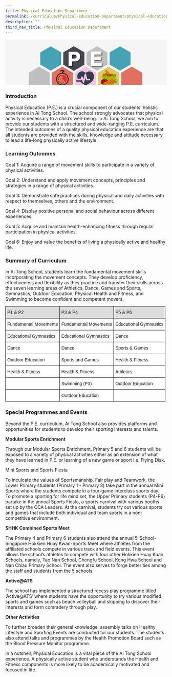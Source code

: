 ```yaml
---
title: Physical Education Department
permalink: /curriculum/Physical-Education-Department/physical-education-department/
description: ""
third_nav_title: Physical Education Department
---
```



![](/images/ATS_CCA.jpeg)

### Introduction

Physical Education (P.E.) is a crucial component of our students’ holistic experience in Ai Tong School. The school strongly advocates that physical activity is necessary to a child’s well-being. In Ai Tong School, we aim to provide our students with a structured and wide-ranging P.E. curriculum. The intended outcomes of a quality physical education experience are that all students are provided with the skills, knowledge and attitude necessary to lead a life-long physically active lifestyle. 

### Learning Outcomes

Goal 1: Acquire a range of movement skills to participate in a variety of physical activities.

Goal 2: Understand and apply movement concepts, principles and strategies in a range of physical activities.

Goal 3: Demonstrate safe practices during physical and daily activities with respect to themselves, others and the environment.

Goal 4: Display positive personal and social behaviour across different experiences.

Goal 5: Acquire and maintain health-enhancing fitness through regular participation in physical activities.

Goal 6: Enjoy and value the benefits of living a physically active and healthy life.

  

### Summary of Curriculum

In Ai Tong School, students learn the fundamental movement skills incorporating the movement concepts. They develop proficiency, effectiveness and flexibility as they practice and transfer their skills across the seven learning areas of Athletics, Dance, Games and Sports, Gymnastics, Outdoor Education, Physical Health and Fitness, and Swimming to become confident and competent movers.

<style type="text/css">
.tg  {border-collapse:collapse;border-spacing:0;margin:0px auto;}
.tg td{border-color:black;border-style:solid;border-width:1px;font-family:Arial, sans-serif;font-size:14px;
  overflow:hidden;padding:10px 5px;word-break:normal;}
.tg th{border-color:black;border-style:solid;border-width:1px;font-family:Arial, sans-serif;font-size:14px;
  font-weight:normal;overflow:hidden;padding:10px 5px;word-break:normal;}
.tg .tg-6l08{background-color:#DDD;text-align:left;vertical-align:top}
.tg .tg-ktyi{background-color:#FFF;text-align:left;vertical-align:top}
.tg .tg-0lax{text-align:left;vertical-align:top}
</style>
<table class="tg">
<tbody>
  <tr>
    <td class="tg-6l08"><span style="background-color:transparent">P1 &amp; P2</span></td>
    <td class="tg-6l08"><span style="background-color:transparent">P3 &amp; P4</span></td>
    <td class="tg-6l08"><span style="background-color:transparent">P5 &amp; P6</span></td>
  </tr>
  <tr>
    <td class="tg-ktyi"><span style="background-color:transparent">Fundamental Movements</span></td>
    <td class="tg-ktyi"><span style="background-color:transparent">Fundamental Movements</span></td>
    <td class="tg-ktyi"><span style="background-color:transparent">Educational Gymnastics</span></td>
  </tr>
  <tr>
    <td class="tg-ktyi"><span style="background-color:transparent">Educational Gymnastics</span></td>
    <td class="tg-ktyi"><span style="background-color:transparent">Educational Gymnastics</span></td>
    <td class="tg-ktyi"><span style="background-color:transparent">Dance</span></td>
  </tr>
  <tr>
    <td class="tg-ktyi"><span style="background-color:transparent">Dance</span></td>
    <td class="tg-ktyi"><span style="background-color:transparent">Dance</span></td>
    <td class="tg-ktyi"><span style="background-color:transparent">Sports &amp; Games</span></td>
  </tr>
  <tr>
    <td class="tg-ktyi"><span style="background-color:transparent">Outdoor Education</span></td>
    <td class="tg-ktyi"><span style="background-color:transparent">Sports and Games</span></td>
    <td class="tg-ktyi"><span style="background-color:transparent">Health &amp; Fitness</span></td>
  </tr>
  <tr>
    <td class="tg-ktyi"><span style="background-color:transparent">Health &amp; Fitness</span></td>
    <td class="tg-ktyi"><span style="background-color:transparent">Health &amp; Fitness</span></td>
    <td class="tg-ktyi"><span style="background-color:transparent">Athletics</span></td>
  </tr>
  <tr>
    <td class="tg-ktyi"></td>
    <td class="tg-ktyi"><span style="background-color:transparent">Swimming (P3)</span></td>
    <td class="tg-ktyi"><span style="background-color:transparent">Outdoor Education</span></td>
  </tr>
  <tr>
    <td class="tg-ktyi"></td>
    <td class="tg-ktyi"><span style="background-color:transparent">Outdoor Education</span></td>
    <td class="tg-0lax"></td>
  </tr>
</tbody>
</table>

### Special Programmes and Events

Beyond the P.E. curriculum, Ai Tong School also provides platforms and opportunities for students to develop their sporting interests and talents.

**Modular Sports Enrichment**

Through our Modular Sports Enrichment, Primary 5 and 6 students will be exposed to a variety of physical activities either as an extension of what they have learned in P.E. or learning of a new game or sport i.e. Flying Disk. 

Mini Sports and Sports Fiesta

To inculcate the values of Sportsmanship, Fair play and Teamwork, the Lower Primary students (Primary 1 - Primary 3) take part in the annual Mini Sports where the students compete in a four-game interclass sports day.  
To promote a sporting for life mind set, the Upper Primary students (P4-P6) partake in the annual Sports Fiesta, a sports carnival with various booths set up by the CCA Leaders. At the carnival, students try out various sports and games that include both individual and team sports in a non-competitive environment.   

**SHHK Combined Sports Meet**

The Primary 4 and Primary 6 students also attend the annual 5-School-Singapore Hokkien Huay Kwan-Sports Meet where athletes from the affiliated schools compete in various track and field events. This event allows the school’s athletes to compete with four other Hokkien Huay Kuan Schools, namely, Tao Nan School, Chongfu School, Kong Hwa School and Nan Chiau Primary School. The event also serves to forge better ties among the staff and students from the 5 schools.

**Active@ATS**

The school has implemented a structured recess play programme titled ‘Active@ATS’ where students have the opportunity to try various modified sports and games such as beach volleyball and skipping to discover their interests and form comradery through play.

**Other Activities**

To further broaden their general knowledge, assembly talks on Healthy Lifestyle and Sporting Events are conducted for our students. The students also attend talks and programmes by the Health Promotion Board such as the Blood Pressure Monitor programme.

In a nutshell, Physical Education is a vital piece of the Ai Tong School experience. A physically active student who understands the Health and Fitness components is more likely to be academically motivated and focused in life.